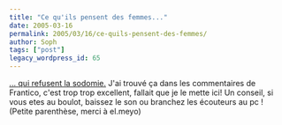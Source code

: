 ```yaml
---
title: "Ce qu'ils pensent des femmes..."
date: 2005-03-16
permalink: 2005/03/16/ce-quils-pensent-des-femmes/
author: Soph
tags: ["post"]
legacy_wordpress_id: 65
---
```


<a href="http://winchcompany.free.fr/divers/pas_faux.mp3" hreflang="fr">... qui refusent la sodomie.</a> J'ai trouvé ça dans les commentaires de Frantico, c'est trop trop excellent, fallait que je le mette ici! Un conseil, si vous etes au boulot, baissez le son ou branchez les écouteurs au pc&nbsp;! (Petite parenthèse, merci à el.meyo)

<!-- excerpt -->
